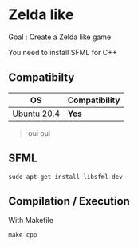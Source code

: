 # Zelda like
Goal : Create a Zelda like game

You need to install SFML for C++

## Compatibilty
OS|Compatibility
--|-------------
Ubuntu 20.4|__Yes__

> oui
>oui
## SFML
```
sudo apt-get install libsfml-dev
```

## Compilation / Execution
With Makefile
```
make cpp
```